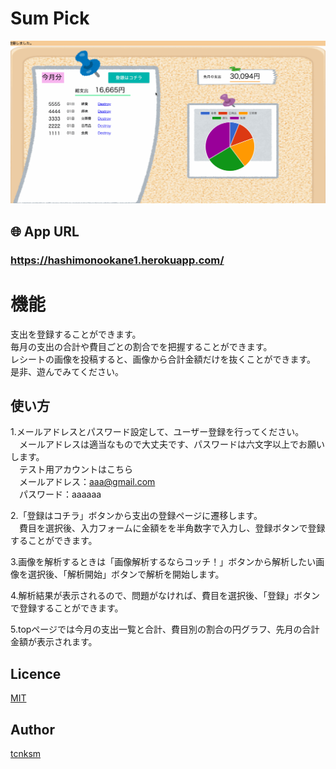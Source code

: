 # Sum Pick
![DEMO](https://github.com/hashimo1013/okane/blob/media/app/assets/gif/demo.gif)

## 🌐 App URL
### **https://hashimonookane1.herokuapp.com/**
  
# 機能
支出を登録することができます。  
毎月の支出の合計や費目ごとの割合でを把握することができます。  
レシートの画像を投稿すると、画像から合計金額だけを抜くことができます。  
是非、遊んでみてください。  

## 使い方
1.メールアドレスとパスワード設定して、ユーザー登録を行ってください。  
&emsp;メールアドレスは適当なもので大丈夫です、パスワードは六文字以上でお願いします。  
&emsp;テスト用アカウントはこちら  
&emsp;メールアドレス：aaa@gmail.com  
&emsp;パスワード：aaaaaa  
  
2.「登録はコチラ」ボタンから支出の登録ページに遷移します。  
&emsp;費目を選択後、入力フォームに金額をを半角数字で入力し、登録ボタンで登録することができます。  

3.画像を解析するときは「画像解析するならコッチ！」ボタンから解析したい画像を選択後、「解析開始」ボタンで解析を開始します。  
  
4.解析結果が表示されるので、問題がなければ、費目を選択後、「登録」ボタンで登録することができます。  
  
5.topページでは今月の支出一覧と合計、費目別の割合の円グラフ、先月の合計金額が表示されます。  

## Licence

[MIT](https://github.com/tcnksm/tool/blob/master/LICENCE)

## Author

[tcnksm](https://github.com/tcnksm)







<!-- This README would normally document whatever steps are necessary to get the
application up and running.

Things you may want to cover:

* Ruby version

* System dependencies

* Configuration

* Database creation

* Database initialization

* How to run the test suite

* Services (job queues, cache servers, search engines, etc.)

* Deployment instructions

* ... -->
